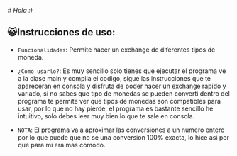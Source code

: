 <em> # Hola :) </em>
## :smiley_cat:Instrucciones de uso:
- `Funcionalidades`: Permite hacer un exchange de diferentes tipos de moneda.
- `¿Como usarlo?`: Es muy sencillo solo tienes que ejecutar el programa ve a la clase main y compila el codigo, sigue las instrucciones que te apareceran en consola y disfruta de poder hacer un exchange rapido y variado,
  si no sabes que tipo de monedas se pueden converti dentro del programa te permite ver que tipos de monedas son compatibles para usar, por lo que no hay pierde, el programa es bastante sencillo he intuitivo, solo debes
  leer muy bien lo que te sale en consola.

- `NOTA`: El programa va a aproximar las conversiones a un numero entero por lo que puede que no se una conversion 100% exacta, lo hice asi por que para mi era mas comodo.
